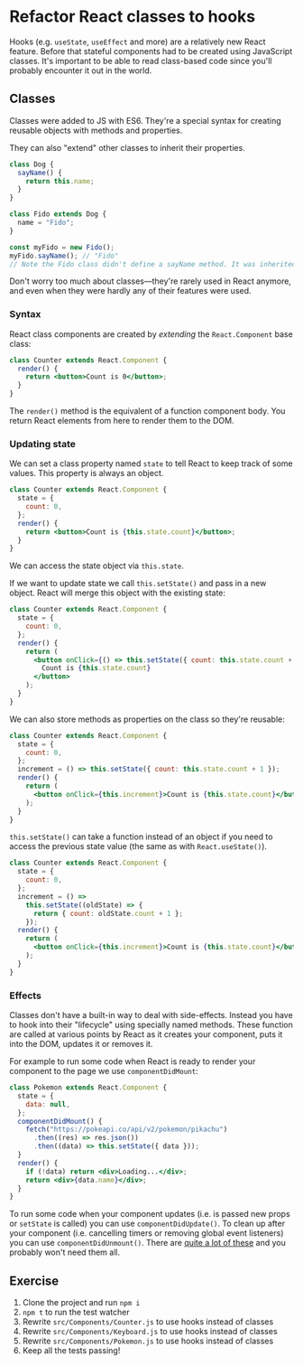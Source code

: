 # Refactor React classes to hooks

Hooks (e.g. `useState`, `useEffect` and more) are a relatively new React feature. Before that stateful components had to be created using JavaScript classes. It's important to be able to read class-based code since you'll probably encounter it out in the world.

## Classes

Classes were added to JS with ES6. They're a special syntax for creating reusable objects with methods and properties.

They can also "extend" other classes to inherit their properties.

```js
class Dog {
  sayName() {
    return this.name;
  }
}

class Fido extends Dog {
  name = "Fido";
}

const myFido = new Fido();
myFido.sayName(); // "Fido"
// Note the Fido class didn't define a sayName method. It was inherited from Dog
```

Don't worry too much about classes—they're rarely used in React anymore, and even when they were hardly any of their features were used.

### Syntax

React class components are created by _extending_ the `React.Component` base class:

```jsx
class Counter extends React.Component {
  render() {
    return <button>Count is 0</button>;
  }
}
```

The `render()` method is the equivalent of a function component body. You return React elements from here to render them to the DOM.

### Updating state

We can set a class property named `state` to tell React to keep track of some values. This property is always an object.

```jsx
class Counter extends React.Component {
  state = {
    count: 0,
  };
  render() {
    return <button>Count is {this.state.count}</button>;
  }
}
```

We can access the state object via `this.state`.

If we want to update state we call `this.setState()` and pass in a new object. React will merge this object with the existing state:

```jsx
class Counter extends React.Component {
  state = {
    count: 0,
  };
  render() {
    return (
      <button onClick={() => this.setState({ count: this.state.count + 1 })}>
        Count is {this.state.count}
      </button>
    );
  }
}
```

We can also store methods as properties on the class so they're reusable:

```jsx
class Counter extends React.Component {
  state = {
    count: 0,
  };
  increment = () => this.setState({ count: this.state.count + 1 });
  render() {
    return (
      <button onClick={this.increment}>Count is {this.state.count}</button>
    );
  }
}
```

`this.setState()` can take a function instead of an object if you need to access the previous state value (the same as with `React.useState()`).

```jsx
class Counter extends React.Component {
  state = {
    count: 0,
  };
  increment = () =>
    this.setState((oldState) => {
      return { count: oldState.count + 1 };
    });
  render() {
    return (
      <button onClick={this.increment}>Count is {this.state.count}</button>
    );
  }
}
```

### Effects

Classes don't have a built-in way to deal with side-effects. Instead you have to hook into their "lifecycle" using specially named methods. These function are called at various points by React as it creates your component, puts it into the DOM, updates it or removes it.

For example to run some code when React is ready to render your component to the page we use `componentDidMount`:

```jsx
class Pokemon extends React.Component {
  state = {
    data: null,
  };
  componentDidMount() {
    fetch("https://pokeapi.co/api/v2/pokemon/pikachu")
      .then((res) => res.json())
      .then((data) => this.setState({ data }));
  }
  render() {
    if (!data) return <div>Loading...</div>;
    return <div>{data.name}</div>;
  }
}
```

To run some code when your component updates (i.e. is passed new props or `setState` is called) you can use `componentDidUpdate()`. To clean up after your component (i.e. cancelling timers or removing global event listeners) you can use `componentDidUnmount()`. There are [quite a lot of these](https://reactjs.org/docs/react-component.html#the-component-lifecycle) and you probably won't need them all.

## Exercise

1. Clone the project and run `npm i`
1. `npm t` to run the test watcher
1. Rewrite `src/Components/Counter.js` to use hooks instead of classes
1. Rewrite `src/Components/Keyboard.js` to use hooks instead of classes
1. Rewrite `src/Components/Pokemon.js` to use hooks instead of classes
1. Keep all the tests passing!
